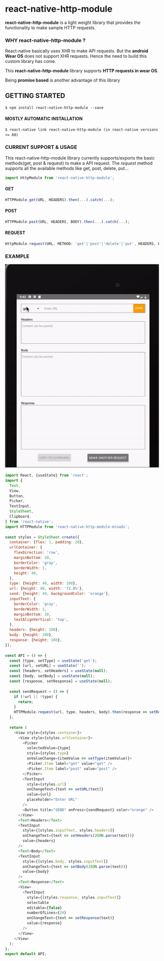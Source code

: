 # react-native-http-module
**react-native-http-module** is a light weight library that provides the functionality to make sample HTTP requests.

### WHY react-native-http-module ?
React-native basically uses XHR to make API requests. But the **android Wear OS** does not support XHR requests. Hence the need to build this custom library has come. 

This **react-native-http-module** library supports **HTTP requests in wear OS**. 

Being **promise based** is another advantage of this library

## GETTING STARTED
`$ npm install react-native-http-module --save`

#### MOSTLY AUTOMATIC INSTALLATION
`$ react-native link react-native-http-module (in react-native versions <= 60)`

### CURRENT SUPPORT & USAGE
This react-native-http-module library currently supports/exports the basic methods(get, post & request) to make a API request.
The *request* method supports all the available methods like get, post, delete, put...

```javascript
import HttpModule from 'react-native-http-module';
```

#### GET
```javascript
HTTPModule.get(URL, HEADERS).then(...).catch(...);
```

#### POST
```javascript
HTTPModule.post(URL, HEADERS, BODY).then(...).catch(...);
```

#### REQUEST
```javascript
HttpModule.request(URL, METHOD: 'get'|'post'|'delete'|'put', HEADERS, BODY).then(...).catch(...);
```

### EXAMPLE

![](http.gif)

```javascript
import React, {useState} from 'react';
import {
  Text,
  View,
  Button,
  Picker,
  TextInput,
  StyleSheet,
  Clipboard,
} from 'react-native';
import HTTPModule from 'react-native-http-module-mroads';

const styles = StyleSheet.create({
  container: {flex: 1, padding: 20},
  urlContainer: {
    flexDirection: 'row',
    marginBottom: 20,
    borderColor: 'gray',
    borderWidth: 1,
    height: 40,
  },
  type: {height: 40, width: 100},
  url: {height: 40, width: '72.8%'},
  send: {height: 40, backgroundColor: 'orange'},
  inputText: {
    borderColor: 'gray',
    borderWidth: 1,
    marginBottom: 20,
    textAlignVertical: 'top',
  },
  headers: {height: 100},
  body: {height: 200},
  response: {height: 200},
});

const API = () => {
  const [type, setType] = useState('get');
  const [url, setURL] = useState('');
  const [headers, setHeaders] = useState(null);
  const [body, setBody] = useState(null);
  const [response, setResponse] = useState(null);
  
  const sendRequest = () => {
    if (!url || !type) {
      return;
    }
    HTTPModule.request(url, type, headers, body).then(response => setResponse(response)).catch(error => setResponse(error));
  };

  return (
    <View style={styles.container}>
      <View style={styles.urlContainer}>
        <Picker
          selectedValue={type}
          style={styles.type}
          onValueChange={itemValue => setType(itemValue)}>
          <Picker.Item label="get" value="get" />
          <Picker.Item label="post" value="post" />
        </Picker>
        <TextInput
          style={styles.url}
          onChangeText={text => setURL(text)}
          value={url}
          placeholder="Enter URL"
        />
        <Button title="SEND" onPress={sendRequest} color="orange" />
      </View>
      <Text>Headers</Text>
      <TextInput
        style={[styles.inputText, styles.headers]}
        onChangeText={text => setHeaders(JSON.parse(text))}
        value={headers}
      />
      <Text>Body</Text>
      <TextInput
        style={[styles.body, styles.inputText]}
        onChangeText={text => setBody(JSON.parse(text))}
        value={body}
      />
      <Text>Response</Text>
      <View>
        <TextInput
          style={[styles.response, styles.inputText]}
          selectable
          editable={false}
          numberOfLines={20}
          onChangeText={text => setResponse(text)}
          value={response}
        />
      </View>
    </View>
  );
};
export default API;
```